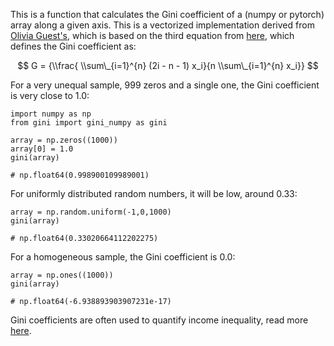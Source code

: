 This is a function that calculates the Gini coefficient of a (numpy or pytorch) array along a given axis. This is a vectorized implementation derived from [Olivia Guest's](https://github.com/oliviaguest/gini), which is based on the third equation from [here](http://www.statsdirect.com/help/default.htm#nonparametric_methods/gini.htm), which defines the Gini coefficient as:

$$ G = {\\frac{ \\sum\_{i=1}^{n} (2i - n - 1) x_i}{n \\sum\_{i=1}^{n} x_i}} $$

For a very unequal sample, 999 zeros and a single one, the Gini coefficient is very close to 1.0:

```
import numpy as np
from gini import gini_numpy as gini

array = np.zeros((1000))
array[0] = 1.0
gini(array)

# np.float64(0.998900109989001)
```

For uniformly distributed random numbers, it will be low, around 0.33:

```
array = np.random.uniform(-1,0,1000)
gini(array)

# np.float64(0.33020664112202275)
```

For a homogeneous sample, the Gini coefficient is 0.0:

```
array = np.ones((1000))
gini(array)

# np.float64(-6.938893903907231e-17)
```

Gini coefficients are often used to quantify income inequality, read more [here](http://www.statsdirect.com/help/default.htm#nonparametric_methods/gini.htm).
